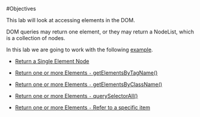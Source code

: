 #Objectives

This lab will look at accessing elements in the DOM.

DOM queries may return one element, or they may return a NodeList, which is a collection of nodes. 

In this lab we are going to work with the following <a href="archives/Class Files/initial-page.html" target = "_blank"> example</a>.

- [Return a Single Element Node](#/01)

- [Return one or more Elements `-` getElementsByTagName()](#/02)

- [Return one or more Elements `-` getElementsByClassName()](#/03)

- [Return one or more Elements `-` querySelectorAll()](#/04)

- [Return one or more Elements `-` Refer to a specific item](#/05)